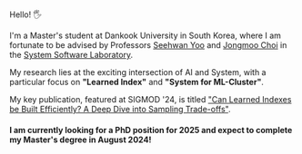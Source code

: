 Hello! 🖐

I'm a Master's student at Dankook University in South Korea, where I am fortunate to be advised by Professors [Seehwan Yoo](https://sites.google.com/site/dkumobileos/members/seehwanyoo) and [Jongmoo Choi](http://embedded.dankook.ac.kr/~choijm/) in the [System Software Laboratory](https://sslab.dankook.ac.kr/).

My research lies at the exciting intersection of AI and System, with a particular focus on **"Learned Index"** and **"System for ML-Cluster"**. 

My key publication, featured at SIGMOD '24, is titled ["Can Learned Indexes be Built Efficiently? A Deep Dive into Sampling Trade-offs"](https://2024.sigmod.org/program_sigmod.shtml).

#### I am currently looking for a PhD position for 2025 and expect to complete my Master's degree in August 2024!
